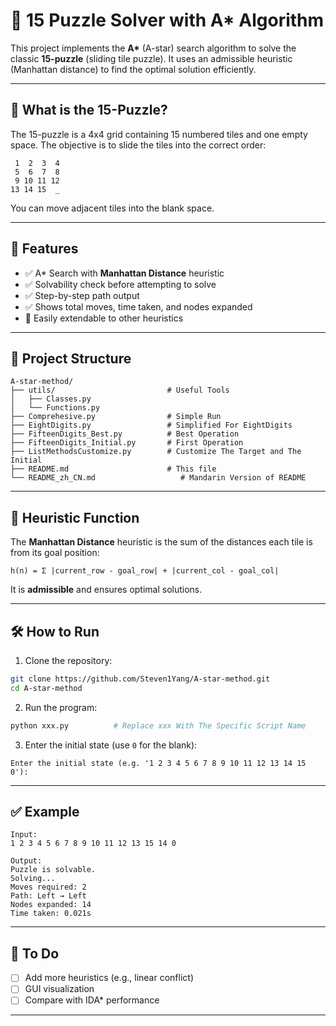 # 🧩 15 Puzzle Solver with A* Algorithm

This project implements the **A\*** (A-star) search algorithm to solve the classic **15-puzzle** (sliding tile puzzle). It uses an admissible heuristic (Manhattan distance) to find the optimal solution efficiently.

---

## 📌 What is the 15-Puzzle?

The 15-puzzle is a 4x4 grid containing 15 numbered tiles and one empty space. The objective is to slide the tiles into the correct order:

```
 1  2  3  4  
 5  6  7  8  
 9 10 11 12  
13 14 15  _  
```

You can move adjacent tiles into the blank space.

---

## 🚀 Features

- ✅ A* Search with **Manhattan Distance** heuristic
- ✅ Solvability check before attempting to solve
- ✅ Step-by-step path output
- ✅ Shows total moves, time taken, and nodes expanded
- 🔧 Easily extendable to other heuristics

---

## 📂 Project Structure

```
A-star-method/
├── utils/                         # Useful Tools
│   ├── Classes.py
│   └── Functions.py
├── Comprehesive.py                # Simple Run
├── EightDigits.py                 # Simplified For EightDigits
├── FifteenDigits_Best.py          # Best Operation
├── FifteenDigits_Initial.py       # First Operation
├── ListMethodsCustomize.py        # Customize The Target and The Initial
├── README.md                      # This file
└── README_zh_CN.md                   # Mandarin Version of README
```

---

## 🧠 Heuristic Function

The **Manhattan Distance** heuristic is the sum of the distances each tile is from its goal position:

```
h(n) = Σ |current_row - goal_row| + |current_col - goal_col|
```

It is **admissible** and ensures optimal solutions.

---

## 🛠️ How to Run

1. Clone the repository:

```bash
git clone https://github.com/Steven1Yang/A-star-method.git
cd A-star-method
```

2. Run the program:

```bash
python xxx.py          # Replace xxx With The Specific Script Name
```

3. Enter the initial state (use `0` for the blank):

```
Enter the initial state (e.g. '1 2 3 4 5 6 7 8 9 10 11 12 13 14 15 0'):
```

---

## ✅ Example

```
Input:
1 2 3 4 5 6 7 8 9 10 11 12 13 15 14 0

Output:
Puzzle is solvable.
Solving...
Moves required: 2
Path: Left → Left
Nodes expanded: 14
Time taken: 0.021s
```

---

## 🧪 To Do

- [ ] Add more heuristics (e.g., linear conflict)
- [ ] GUI visualization
- [ ] Compare with IDA* performance

---

